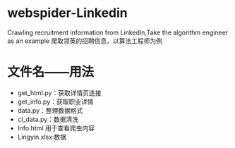 # webspider-Linkedin
Crawling recruitment information from LinkedIn,Take the algorithm engineer as an example
爬取领英的招聘信息，以算法工程师为例

# 文件名——用法
- get_html.py：获取详情页连接
- get_info.py：获取职业详情
- data.py：整理数据格式
- cl_data.py：数据清洗
- Info.html	用于查看爬虫内容
- Lingyin.xlsx:数据
